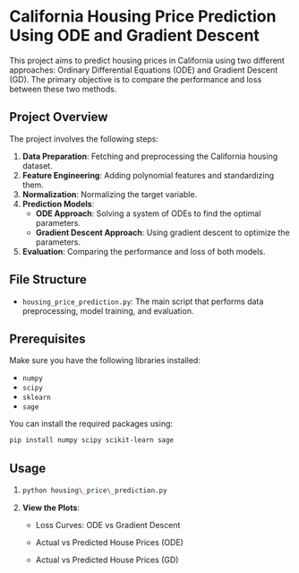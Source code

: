 # California Housing Price Prediction Using ODE and Gradient Descent

This project aims to predict housing prices in California using two different approaches: Ordinary Differential Equations (ODE) and Gradient Descent (GD). The primary objective is to compare the performance and loss between these two methods.

## Project Overview

The project involves the following steps:
1. **Data Preparation**: Fetching and preprocessing the California housing dataset.
2. **Feature Engineering**: Adding polynomial features and standardizing them.
3. **Normalization**: Normalizing the target variable.
4. **Prediction Models**:
   - **ODE Approach**: Solving a system of ODEs to find the optimal parameters.
   - **Gradient Descent Approach**: Using gradient descent to optimize the parameters.
5. **Evaluation**: Comparing the performance and loss of both models.

## File Structure

- `housing_price_prediction.py`: The main script that performs data preprocessing, model training, and evaluation.

## Prerequisites

Make sure you have the following libraries installed:
- `numpy`
- `scipy`
- `sklearn`
- `sage`

You can install the required packages using:
```bash
pip install numpy scipy scikit-learn sage
```

Usage
-----

1.  ```bash
    python housing\_price\_prediction.py
    ```
    
2.  **View the Plots**:
    
    *   Loss Curves: ODE vs Gradient Descent
        
    *   Actual vs Predicted House Prices (ODE)
        
    *   Actual vs Predicted House Prices (GD)
